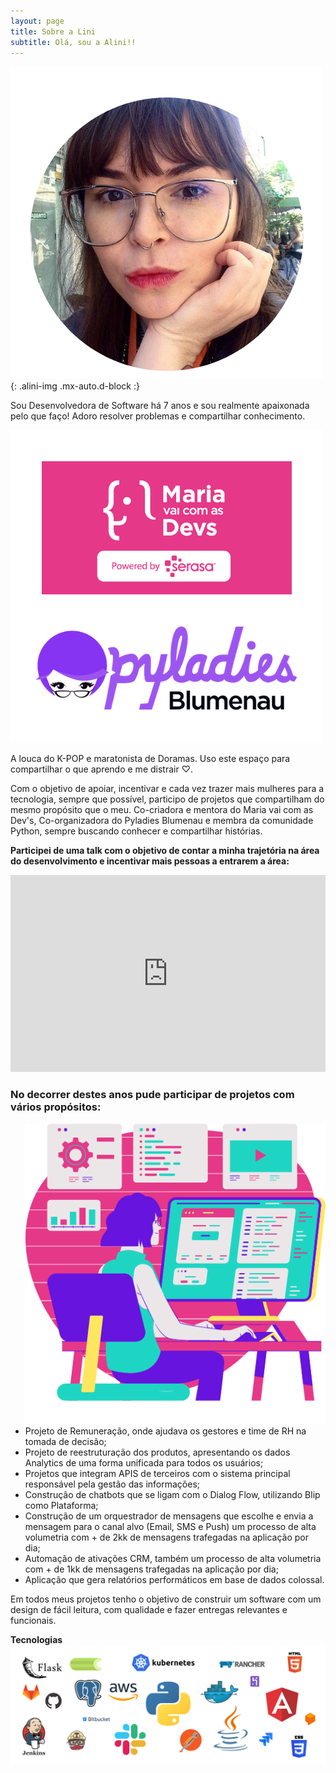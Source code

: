 ```yaml
---
layout: page
title: Sobre a Lini
subtitle: Olá, sou a Alini!!
---
```

![fotodaalini](/assets/posts/about/alini.png){: .alini-img .mx-auto.d-block :}

<body>
    <section>
    <p>Sou Desenvolvedora de Software há 7 anos e sou realmente apaixonada pelo que faço! Adoro resolver problemas e compartilhar conhecimento.</p>
    <img src="/assets/posts/about/programs.png" alt="Alini Programs" class="img-principal">
    <p>A louca do K-POP e maratonista de Doramas. Uso este espaço para compartilhar o que aprendo e me distrair ♡.</p>   
    <p> Com o objetivo de apoiar, incentivar e cada vez trazer mais mulheres para a tecnologia, sempre que possível, participo de projetos que compartilham do mesmo propósito que o meu. Co-criadora e mentora do Maria vai com as Dev's, Co-organizadora do Pyladies Blumenau e membra da comunidade Python, sempre buscando conhecer e compartilhar histórias.</p>
    <p><b>Participei de uma talk com o objetivo de contar a minha trajetória na área do desenvolvimento e incentivar mais pessoas a entrarem a área:</b></p>
    </section>
        <div class="video-content">
        <iframe width="100%" height="315"
                src="https://www.youtube.com/embed/RhIj1Js6v7s?start=2367&end=2993" 
                frameborder="0" 
                allow="accelerometer; autoplay; encrypted-media; gyroscope; picture-in-picture" 
                allowfullscreen></iframe>
            </div>
      <section>
        <h3>No decorrer destes anos pude participar de projetos com vários propósitos: </h3>
        <div class="content">
          <ul class="albums-list"><img class="img-principal" src="/assets/posts/about/girl.png" alt="">
            <li class="items">Projeto de Remuneração, onde ajudava os gestores e time de RH na tomada de decisão;</li>
            <li class="items">Projeto de reestruturação dos produtos, apresentando os dados Analytics de uma forma unificada para todos os usuários;</li>
            <li class="items">Projetos que integram APIS de terceiros com o sistema principal responsável pela gestão das informações;</li>
            <li class="items">Construção de chatbots que se ligam com o Dialog Flow, utilizando Blip como Plataforma;</li>
            <li class="items">Construção de um orquestrador de mensagens que escolhe e envia a mensagem para o canal alvo (Email, SMS e Push) um processo de alta volumetria com + de 2kk de mensagens trafegadas na aplicação por dia;</li>
            <li class="items">Automação de ativações CRM, também um processo de alta volumetria com + de 1kk de mensagens trafegadas na aplicação por dia;</li>
            <li class="items">Aplicação que gera relatórios performáticos em base de dados colossal.</li>
          </ul>
        </div>
        <p>Em todos meus projetos tenho o objetivo de construir um software com um design de fácil leitura, com qualidade e fazer entregas relevantes e funcionais.</p>
        <div id="outer">
                <div id="inner">
                    <b>Tecnologias</b>
                    <img src="/assets/posts/about/skills.png" alt="Alini Programs" class="about-full-img">
                </div>
            </div>
   </section>
</body>

